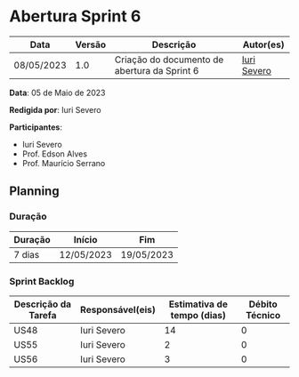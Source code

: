 # Abertura Sprint 6

|  **Data**  | **Versão** | **Descrição** | **Autor(es)** |
| ---------- | ---------- | ------------- | ------------- |
| 08/05/2023 |  1.0   | Criação do documento de abertura da Sprint 6 | [Iuri Severo](https://github.com/iurisevero) |

**Data**: 05 de Maio de 2023

**Redigida por**: Iuri Severo

**Participantes**: 
* Iuri Severo
* Prof. Edson Alves
* Prof. Maurício Serrano

## Planning

### Duração

| Duração |   Início   |     Fim    |
| ------- | ---------- | ---------- |
| 7 dias  | 12/05/2023 | 19/05/2023 |

### Sprint Backlog

| Descrição da Tarefa | Responsável(eis) | Estimativa de tempo (dias) | Débito Técnico |
| ------------------- | ---------------- | -------------------------- | -------------- |
| US48 | Iuri Severo | 14 | 0 |
| US55 | Iuri Severo | 2 | 0 |
| US56 | Iuri Severo | 3 | 0 |
